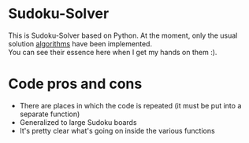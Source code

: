 # Sudoku-Solver
This is Sudoku-Solver based on Python. At the moment, only the usual solution [algorithms](https://bbf.ru/magazine/26/7372/ "Only some of them") have been implemented.  
You can see their essence here when I get my hands on them :).  

# Code pros and cons
* There are places in which the code is repeated (it must be put into a separate function)
* Generalized to large Sudoku boards
* It's pretty clear what's going on inside the various functions
